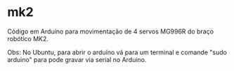 # mk2
Código em Arduíno para movimentação de 4 servos MG996R do braço robótico MK2.  

Obs: No Ubuntu, para abrir o arduíno vá para um terminal e comande "sudo arduino" para pode gravar via serial no Arduino.  


